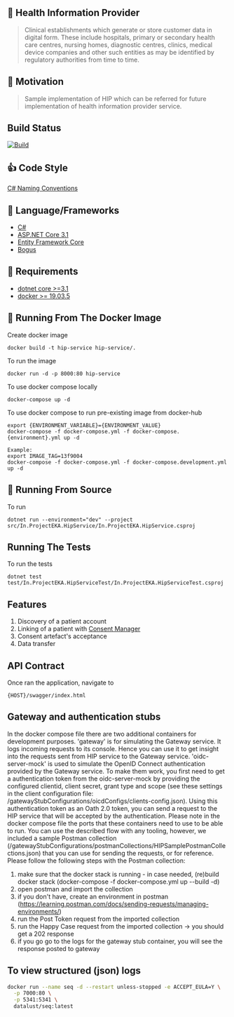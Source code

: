 ## :hospital: Health Information Provider

> Clinical establishments which generate or store customer data in
> digital form. These include hospitals, primary or secondary health
> care centres, nursing homes, diagnostic centres, clinics, medical
> device companies and other such entities as may be identified by
> regulatory authorities from time to time.

## :muscle: Motivation

> Sample implementation of HIP which can be referred for future
> implementation of health information provider service.

## Build Status

[![Build](https://github.com/ProjectEKA/hip-service/workflows/master/badge.svg)](https://github.com/ProjectEKA/hip-service/actions)

## :+1: Code Style

[C# Naming Conventions](https://github.com/ktaranov/naming-convention/blob/master/C%23%20Coding%20Standards%20and%20Naming%20Conventions.md)

## :tada: Language/Frameworks

-   [C#](https://docs.microsoft.com/en-us/dotnet/csharp/language-reference/)
-   [ASP.NET Core 3.1](https://docs.microsoft.com/en-us/aspnet/core/?view=aspnetcore-3.1)
-   [Entity Framework Core](https://docs.microsoft.com/en-us/ef/core/)
-   [Bogus](https://github.com/bchavez/Bogus)

## :checkered_flag: Requirements

-   [dotnet core >=3.1](https://dotnet.microsoft.com/download)
-   [docker >= 19.03.5](https://www.docker.com/)

## :whale: Running From The Docker Image

Create docker image

```
docker build -t hip-service hip-service/.
```

To run the image

```
docker run -d -p 8000:80 hip-service
```

To use docker compose locally

```
docker-compose up -d
```

To use docker compose to run pre-existing image from docker-hub

```
export {ENVIRONMENT_VARIABLE}={ENVIRONMENT_VALUE}
docker-compose -f docker-compose.yml -f docker-compose.{environment}.yml up -d

Example:
export IMAGE_TAG=13f9004
docker-compose -f docker-compose.yml -f docker-compose.development.yml up -d
```

## :rocket: Running From Source
To run 

```
dotnet run --environment="dev" --project src/In.ProjectEKA.HipService/In.ProjectEKA.HipService.csproj
```

## Running The Tests

To run the tests 
```
dotnet test test/In.ProjectEKA.HipServiceTest/In.ProjectEKA.HipServiceTest.csproj
```

## Features

1.  Discovery of a patient account
2.  Linking of a patient with [Consent Manager](https://github.com/ProjectEKA/hdaf)
3.  Consent artefact's acceptance
4.  Data transfer

## API Contract

Once ran the application, navigate to

```alpha
{HOST}/swagger/index.html
```

## Gateway and authentication stubs

In the docker compose file there are two additional containers for development purposes.
'gateway' is for simulating the Gateway service. It logs incoming requests to its console. Hence you can use it to get insight into the requests sent from HIP service to the Gateway service.
'oidc-server-mock' is used to simulate the OpenID Connect authentication provided by the Gateway service.
To make them work, you first need to get a authentication token from the oidc-server-mock by providing the configured clientid, client secret, grant type and scope (see these settings in the client configuration file: /gatewayStubConfigurations/oicdConfigs/clients-config.json). Using this authentication token as an Oath 2.0 token, you can send a request to the HIP service that will be accepted by the authentication.
Please note in the docker compose file the ports that these containers need to use to be able to run. 
You can use the described flow with any tooling, however, we included a sample Postman collection (/gatewayStubConfigurations/postmanCollections/HIPSamplePostmanCollections.json) that you can use for sending the requests, or for reference.
Please follow the following steps with the Postman collection:
1. make sure that the docker stack is running - in case needed, (re)build docker stack (docker-compose -f docker-compose.yml up --build -d)
2. open postman and import the collection
3. if you don't have, create an environment in postman (https://learning.postman.com/docs/sending-requests/managing-environments/)
4. run the Post Token request from the imported collection
5. run the Happy Case request from the imported collection -> you should get a 202 response
6. if you go go to the logs for the gateway stub container, you will see the response posted to gateway


## To view structured (json) logs

```sh
docker run --name seq -d --restart unless-stopped -e ACCEPT_EULA=Y \
  -p 7000:80 \
  -p 5341:5341 \
  datalust/seq:latest
```
